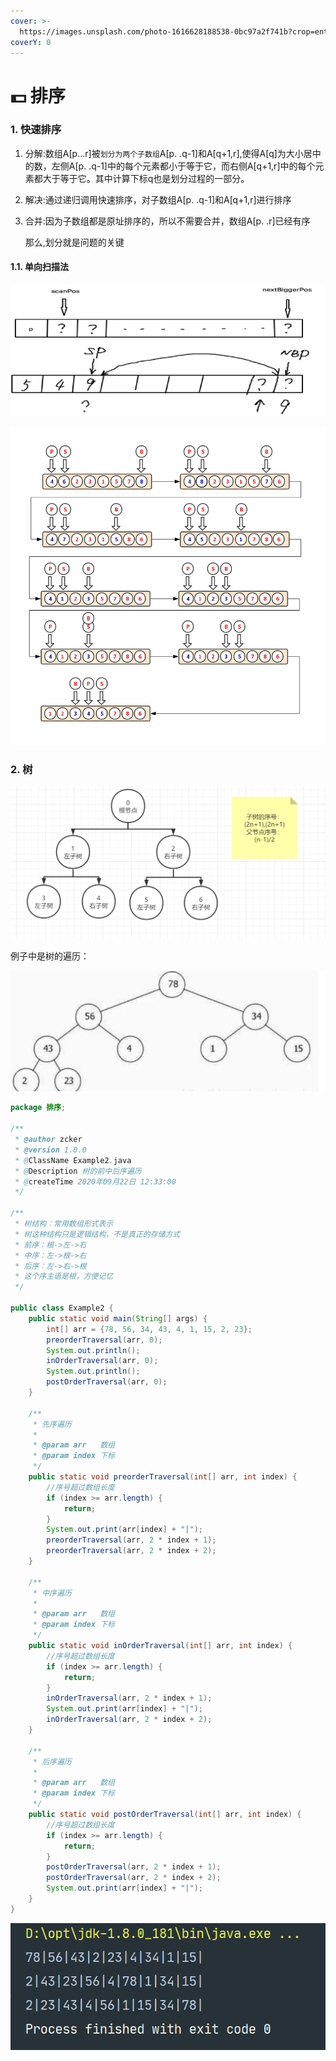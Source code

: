 ```yaml
---
cover: >-
  https://images.unsplash.com/photo-1616628188538-0bc97a2f741b?crop=entropy&cs=srgb&fm=jpg&ixid=MnwxOTcwMjR8MHwxfHNlYXJjaHwzfHxzb3J0fGVufDB8fHx8MTY0ODA0NjY4NA&ixlib=rb-1.2.1&q=85
coverY: 0
---
```


# 💵 排序

### 1. 快速排序

1. 分解:数组A\[p…r]被`划分为两个子数组`A\[p. .q-1]和A\[q+1,r],使得A\[q]为大小居中的数，左侧A\[p. .q-1]中的每个元素都小于等于它，而右侧A\[q+1,r]中的每个元素都大于等于它。其中计算下标q也是划分过程的一部分。
2. 解决:通过递归调用快速排序，对子数组A\[p. .q-1]和A\[q+1,r]进行排序
3.  合并:因为子数组都是原址排序的，所以不需要合并，数组A\[p. .r]已经有序

    那么,划分就是问题的关键

#### 1.1. 单向扫描法

![](<../.gitbook/assets/image (15).png>)

![](<../.gitbook/assets/image (20).png>)

### 2. 树

![](<../.gitbook/assets/image (14).png>)

例子中是树的遍历：

![](<../.gitbook/assets/image (21) (1).png>)

```java
package 排序;

/**
 * @author zcker
 * @version 1.0.0
 * @ClassName Example2.java
 * @Description 树的前中后序遍历
 * @createTime 2020年09月22日 12:33:00
 */

/**
 * 树结构：常用数组形式表示
 * 树这种结构只是逻辑结构，不是真正的存储方式
 * 前序：根->左->右
 * 中序：左->根->右
 * 后序：左->右->根
 * 这个序主语是根，方便记忆
 */

public class Example2 {
    public static void main(String[] args) {
        int[] arr = {78, 56, 34, 43, 4, 1, 15, 2, 23};
        preorderTraversal(arr, 0);
        System.out.println();
        inOrderTraversal(arr, 0);
        System.out.println();
        postOrderTraversal(arr, 0);
    }

    /**
     * 先序遍历
     *
     * @param arr   数组
     * @param index 下标
     */
    public static void preorderTraversal(int[] arr, int index) {
        //序号超过数组长度
        if (index >= arr.length) {
            return;
        }
        System.out.print(arr[index] + "|");
        preorderTraversal(arr, 2 * index + 1);
        preorderTraversal(arr, 2 * index + 2);
    }

    /**
     * 中序遍历
     *
     * @param arr   数组
     * @param index 下标
     */
    public static void inOrderTraversal(int[] arr, int index) {
        //序号超过数组长度
        if (index >= arr.length) {
            return;
        }
        inOrderTraversal(arr, 2 * index + 1);
        System.out.print(arr[index] + "|");
        inOrderTraversal(arr, 2 * index + 2);
    }

    /**
     * 后序遍历
     *
     * @param arr   数组
     * @param index 下标
     */
    public static void postOrderTraversal(int[] arr, int index) {
        //序号超过数组长度
        if (index >= arr.length) {
            return;
        }
        postOrderTraversal(arr, 2 * index + 1);
        postOrderTraversal(arr, 2 * index + 2);
        System.out.print(arr[index] + "|");
    }
}
```

![](<../.gitbook/assets/image (24).png>)
